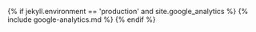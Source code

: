 <head>
  <meta charset="utf-8">
  <meta http-equiv="X-UA-Compatible" content="IE=edge">
  <meta name="viewport" content="width=device-width, initial-scale=1">

  <title>{% if page.title %}{{ page.title | escape }}{% else %}{{ site.title | escape }}{% endif %}</title>
  <meta name="description" content="{{ page.excerpt | default: site.description | strip_html | normalize_whitespace | truncate: 160 | escape }}">

  <link rel="canonical" href="{{ page.url | replace:'index.html','' | absolute_url }}">
  <link rel="alternate" type="application/rss+xml" title="{{ site.title | escape }}" href="{{ "/feed.xml" | relative_url }}">
  
  {% if jekyll.environment == 'production' and site.google_analytics %}
  {% include google-analytics.md %}
  {% endif %}
  <style>
     {% include main.css %}
  </style>
</head>
